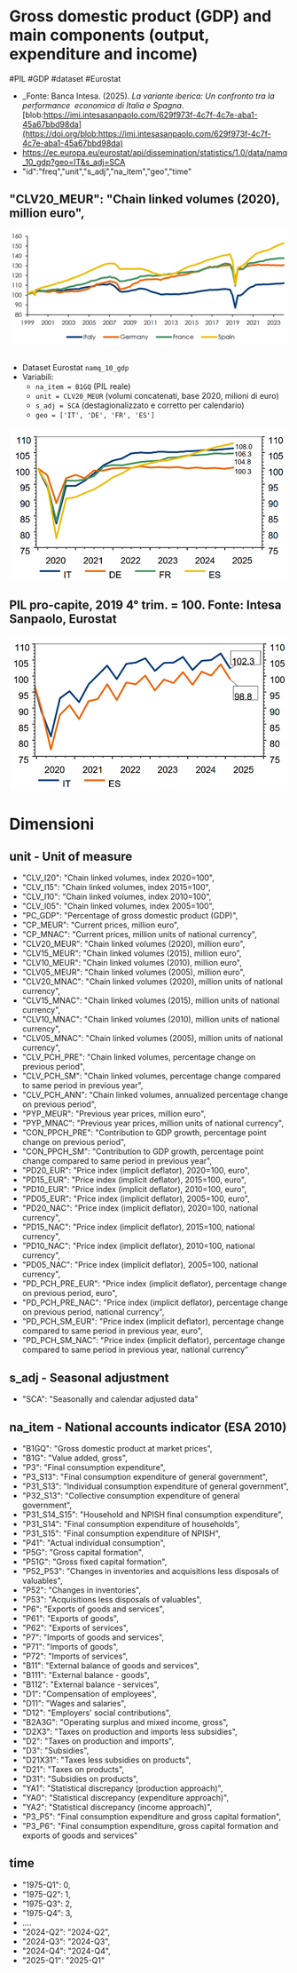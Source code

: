 # Gross domestic product (GDP) and main components (output, expenditure and income)

#PIL #GDP #dataset #Eurostat 

- _Fonte: Banca Intesa. (2025). _La variante iberica: Un confronto tra la performance  economica di Italia e Spagna_. [blob:https://imi.intesasanpaolo.com/629f973f-4c7f-4c7e-aba1-45a67bbd98da](https://doi.org/blob:https://imi.intesasanpaolo.com/629f973f-4c7f-4c7e-aba1-45a67bbd98da)
- https://ec.europa.eu/eurostat/api/dissemination/statistics/1.0/data/namq_10_gdp?geo=IT&s_adj=SCA
- "id":"freq","unit","s_adj","na_item","geo","time"


## "CLV20_MEUR": "Chain linked volumes (2020), million euro",

![](../codice/media/20250707112807.png)


## 

- Dataset Eurostat `namq_10_gdp`
- Variabili:
    - `na_item = B1GQ` (PIL reale)
    - `unit = CLV20_MEUR` (volumi concatenati, base 2020, milioni di euro)
    - `s_adj = SCA` (destagionalizzato e corretto per calendario)
    - `geo = ['IT', 'DE', 'FR', 'ES']`

![](../codice/media/Pasted%20image%2020250707122520.png)


## PIL pro-capite, 2019 4° trim. = 100. Fonte: Intesa Sanpaolo, Eurostat

![](../codice/media/Pasted%20image%2020250707125258.png)



# Dimensioni

## unit - Unit of measure

- "CLV_I20": "Chain linked volumes, index 2020=100",
- "CLV_I15": "Chain linked volumes, index 2015=100",
- "CLV_I10": "Chain linked volumes, index 2010=100",
- "CLV_I05": "Chain linked volumes, index 2005=100",
- "PC_GDP": "Percentage of gross domestic product (GDP)",
- "CP_MEUR": "Current prices, million euro",
- "CP_MNAC": "Current prices, million units of national currency",
- "CLV20_MEUR": "Chain linked volumes (2020), million euro",
- "CLV15_MEUR": "Chain linked volumes (2015), million euro",
- "CLV10_MEUR": "Chain linked volumes (2010), million euro",
- "CLV05_MEUR": "Chain linked volumes (2005), million euro",
- "CLV20_MNAC": "Chain linked volumes (2020), million units of national currency",
- "CLV15_MNAC": "Chain linked volumes (2015), million units of national currency",
- "CLV10_MNAC": "Chain linked volumes (2010), million units of national currency",
- "CLV05_MNAC": "Chain linked volumes (2005), million units of national currency",
- "CLV_PCH_PRE": "Chain linked volumes, percentage change on previous period",
- "CLV_PCH_SM": "Chain linked volumes, percentage change compared to same period in previous year",
- "CLV_PCH_ANN": "Chain linked volumes, annualized percentage change on previous period",
- "PYP_MEUR": "Previous year prices, million euro",
- "PYP_MNAC": "Previous year prices, million units of national currency",
- "CON_PPCH_PRE": "Contribution to GDP growth, percentage point change on previous period",
- "CON_PPCH_SM": "Contribution to GDP growth, percentage point change compared to same period in previous year",
- "PD20_EUR": "Price index (implicit deflator), 2020=100, euro",
- "PD15_EUR": "Price index (implicit deflator), 2015=100, euro",
- "PD10_EUR": "Price index (implicit deflator), 2010=100, euro",
- "PD05_EUR": "Price index (implicit deflator), 2005=100, euro",
- "PD20_NAC": "Price index (implicit deflator), 2020=100, national currency",
- "PD15_NAC": "Price index (implicit deflator), 2015=100, national currency",
- "PD10_NAC": "Price index (implicit deflator), 2010=100, national currency",
- "PD05_NAC": "Price index (implicit deflator), 2005=100, national currency",
- "PD_PCH_PRE_EUR": "Price index (implicit deflator), percentage change on previous period, euro",
- "PD_PCH_PRE_NAC": "Price index (implicit deflator), percentage change on previous period, national currency",
- "PD_PCH_SM_EUR": "Price index (implicit deflator), percentage change compared to same period in previous year, euro",
- "PD_PCH_SM_NAC": "Price index (implicit deflator), percentage change compared to same period in previous year, national currency"

## s_adj - Seasonal adjustment

- "SCA": "Seasonally and calendar adjusted data"


## na_item - National accounts indicator (ESA 2010)

- "B1GQ": "Gross domestic product at market prices",
- "B1G": "Value added, gross",
- "P3": "Final consumption expenditure",
- "P3_S13": "Final consumption expenditure of general government",
- "P31_S13": "Individual consumption expenditure of general government",
- "P32_S13": "Collective consumption expenditure of general government",
- "P31_S14_S15": "Household and NPISH final consumption expenditure",
- "P31_S14": "Final consumption expenditure of households",
- "P31_S15": "Final consumption expenditure of NPISH",
- "P41": "Actual individual consumption",
- "P5G": "Gross capital formation",
- "P51G": "Gross fixed capital formation",
- "P52_P53": "Changes in inventories and acquisitions less disposals of valuables",
- "P52": "Changes in inventories",
- "P53": "Acquisitions less disposals of valuables",
- "P6": "Exports of goods and services",
- "P61": "Exports of goods",
- "P62": "Exports of services",
- "P7": "Imports of goods and services",
- "P71": "Imports of goods",
- "P72": "Imports of services",
- "B11": "External balance of goods and services",
- "B111": "External balance - goods",
- "B112": "External balance - services",
- "D1": "Compensation of employees",
- "D11": "Wages and salaries",
- "D12": "Employers' social contributions",
- "B2A3G": "Operating surplus and mixed income, gross",
- "D2X3": "Taxes on production and imports less subsidies",
- "D2": "Taxes on production and imports",
- "D3": "Subsidies",
- "D21X31": "Taxes less subsidies on products",
- "D21": "Taxes on products",
- "D31": "Subsidies on products",
- "YA1": "Statistical discrepancy (production approach)",
- "YA0": "Statistical discrepancy (expenditure approach)",
- "YA2": "Statistical discrepancy (income approach)",
- "P3_P5": "Final consumption expenditure and gross capital formation",
- "P3_P6": "Final consumption expenditure, gross capital formation and exports of goods and services"

## time

- "1975-Q1": 0,
- "1975-Q2": 1,
- "1975-Q3": 2,
- "1975-Q4": 3,
- ....
- "2024-Q2": "2024-Q2",
- "2024-Q3": "2024-Q3",
- "2024-Q4": "2024-Q4",
- "2025-Q1": "2025-Q1"
